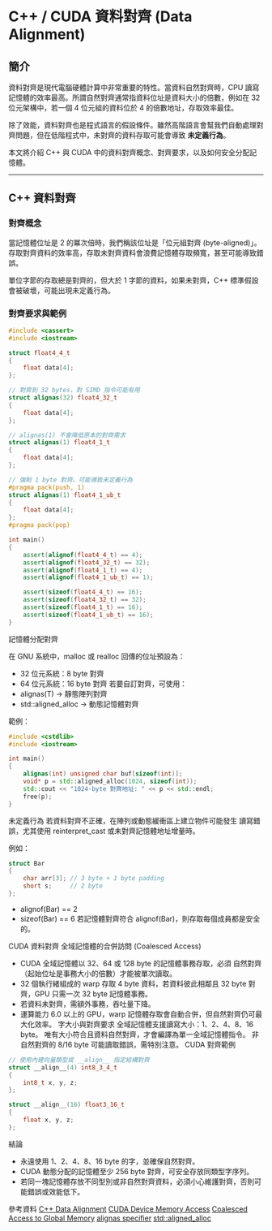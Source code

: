# C++ / CUDA 資料對齊 (Data Alignment)

## 簡介
資料對齊是現代電腦硬體計算中非常重要的特性。當資料自然對齊時，CPU 讀寫記憶體的效率最高。所謂自然對齊通常指資料位址是資料大小的倍數，例如在 32 位元架構中，若一個 4 位元組的資料位於 4 的倍數地址，存取效率最佳。

除了效能，資料對齊也是程式語言的假設條件。雖然高階語言會幫我們自動處理對齊問題，但在低階程式中，未對齊的資料存取可能會導致 **未定義行為**。

本文將介紹 C++ 與 CUDA 中的資料對齊概念、對齊要求，以及如何安全分配記憶體。

---

## C++ 資料對齊

### 對齊概念
當記憶體位址是 2 的冪次倍時，我們稱該位址是「位元組對齊 (byte-aligned)」。  
存取對齊資料的效率高，存取未對齊資料會浪費記憶體存取頻寬，甚至可能導致錯誤。

單位字節的存取總是對齊的，但大於 1 字節的資料，如果未對齊，C++ 標準假設會被破壞，可能出現未定義行為。

### 對齊要求與範例

```cpp
#include <cassert>
#include <iostream>

struct float4_4_t
{
    float data[4];
};

// 對齊到 32 bytes，對 SIMD 指令可能有用
struct alignas(32) float4_32_t
{
    float data[4];
};

// alignas(1) 不會降低原本的對齊需求
struct alignas(1) float4_1_t
{
    float data[4];
};

// 強制 1 byte 對齊，可能導致未定義行為
#pragma pack(push, 1)
struct alignas(1) float4_1_ub_t
{
    float data[4];
};
#pragma pack(pop)

int main()
{
    assert(alignof(float4_4_t) == 4);
    assert(alignof(float4_32_t) == 32);
    assert(alignof(float4_1_t) == 4);
    assert(alignof(float4_1_ub_t) == 1);

    assert(sizeof(float4_4_t) == 16);
    assert(sizeof(float4_32_t) == 32);
    assert(sizeof(float4_1_t) == 16);
    assert(sizeof(float4_1_ub_t) == 16);
}
```

記憶體分配對齊

在 GNU 系統中，malloc 或 realloc 回傳的位址預設為：
- 32 位元系統：8 byte 對齊
- 64 位元系統：16 byte 對齊
若要自訂對齊，可使用：
- alignas(T) → 靜態陣列對齊
- std::aligned_alloc → 動態記憶體對齊

範例：

``` cpp
#include <cstdlib>
#include <iostream>

int main()
{
    alignas(int) unsigned char buf[sizeof(int)];
    void* p = std::aligned_alloc(1024, sizeof(int));
    std::cout << "1024-byte 對齊地址: " << p << std::endl;
    free(p);
}
```

未定義行為
若資料對齊不正確，在陣列或動態緩衝區上建立物件可能發生 讀寫錯誤，尤其使用 reinterpret_cast 或未對齊記憶體地址增量時。

例如：

``` cpp
struct Bar
{
    char arr[3]; // 3 byte + 1 byte padding
    short s;     // 2 byte
};
```

- alignof(Bar) == 2
- sizeof(Bar) == 6
若記憶體對齊符合 alignof(Bar)，則存取每個成員都是安全的。

CUDA 資料對齊
全域記憶體的合併訪問 (Coalesced Access)
- CUDA 全域記憶體以 32、64 或 128 byte 的記憶體事務存取，必須 自然對齊（起始位址是事務大小的倍數）才能被單次讀取。
- 32 個執行緒組成的 warp 存取 4 byte 資料，若資料彼此相鄰且 32 byte 對齊，GPU 只需一次 32 byte 記憶體事務。
- 若資料未對齊，需額外事務，吞吐量下降。
- 運算能力 6.0 以上的 GPU，warp 記憶體存取會自動合併，但自然對齊仍可最大化效率。
字大小與對齊要求
全域記憶體支援讀寫大小：1、2、4、8、16 byte。
唯有大小符合且資料自然對齊，才會編譯為單一全域記憶體指令。
非自然對齊的 8/16 byte 可能讀取錯誤，需特別注意。
CUDA 對齊範例

``` cpp
// 使用內建向量類型或 __align__ 指定結構對齊
struct __align__(4) int8_3_4_t
{
    int8_t x, y, z;
};

struct __align__(16) float3_16_t
{
    float x, y, z;
};
```

結論
- 永遠使用 1、2、4、8、16 byte 的字，並確保自然對齊。
- CUDA 動態分配的記憶體至少 256 byte 對齊，可安全存放同類型字序列。
- 若同一塊記憶體存放不同型別或非自然對齊資料，必須小心維護對齊，否則可能錯誤或效能低下。

參考資料
[C++ Data Alignment](https://leimao.github.io/blog/CPP-Data-Alignment/)
[CUDA Device Memory Access](https://docs.nvidia.com/cuda/archive/11.7.0/cuda-c-programming-guide/index.html#device-memory-accesses)
[Coalesced Access to Global Memory](https://docs.nvidia.com/cuda/archive/11.7.0/cuda-c-best-practices-guide/index.html#coalesced-access-to-global-memory)
[alignas specifier](https://en.cppreference.com/w/cpp/language/alignas.html)
[std::aligned_alloc](https://en.cppreference.com/w/cpp/memory/c/aligned_alloc)
